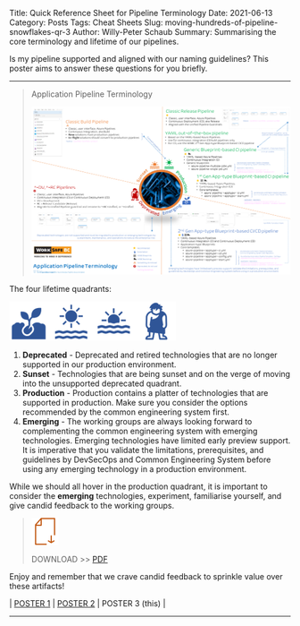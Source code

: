 Title: Quick Reference Sheet for Pipeline Terminology
Date: 2021-06-13
Category: Posts
Tags: Cheat Sheets
Slug: moving-hundreds-of-pipeline-snowflakes-qr-3
Author: Willy-Peter Schaub
Summary: Summarising the core terminology and lifetime of our pipelines.

Is my pipeline supported and aligned with our naming guidelines? This poster aims to answer these questions for you briefly. 

---

> Application Pipeline Terminology
>
> ![Poster](/images/moving-hundreds-of-pipeline-snowflakes-qr-3-1.png)

The four lifetime quadrants:

![Circle of life](/images/moving-hundreds-of-pipeline-snowflakes-qr-3-2.png)

1. **Deprecated** - Deprecated and retired technologies that are no longer supported in our production environment.
1. **Sunset** - Technologies that are being sunset and on the verge of moving into the unsupported deprecated quadrant.
1. **Production** - Production contains a platter of technologies that are supported in production. Make sure you consider the options recommended by the common engineering system first.
1. **Emerging** - The working groups are always looking forward to complementing the common engineering system with emerging technologies. Emerging technologies have limited early preview support. It is imperative that you validate the limitations, prerequisites, and guidelines by DevSecOps and Common Engineering System before using any emerging technology in a production environment.

While we should all hover in the production quadrant, it is important to consider the **emerging** technologies, experiment, familiarise yourself, and give candid feedback to the working groups.

> ![Poster](/images/moving-hundreds-of-pipeline-snowflakes-qr-1-2.png)
>
> DOWNLOAD >> [PDF](/documents/multi-stage-blueprint-based-pipeline-terminlogy.pdf)

Enjoy and remember that we crave candid feedback to sprinkle value over these artifacts!

| [POSTER 1](/moving-hundreds-of-pipeline-snowflakes-qr-1.html) | [POSTER 2](/moving-hundreds-of-pipeline-snowflakes-qr-3.html) | POSTER 3 (this) |

---

